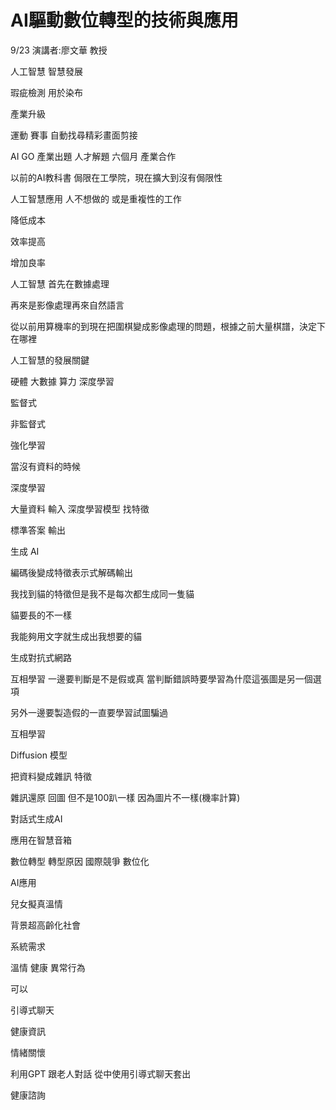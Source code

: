 # AI驅動數位轉型的技術與應用
9/23 
演講者:廖文華 教授

人工智慧 智慧發展

瑕疵檢測 用於染布

產業升級

運動 賽事 自動找尋精彩畫面剪接

AI GO 產業出題 人才解題 六個月 產業合作

以前的AI教科書 侷限在工學院，現在擴大到沒有侷限性

人工智慧應用 人不想做的 或是重複性的工作

降低成本

效率提高

增加良率

人工智慧 首先在數據處理

再來是影像處理再來自然語言

從以前用算機率的到現在把圍棋變成影像處理的問題，根據之前大量棋譜，決定下在哪裡

人工智慧的發展關鍵

硬體 大數據 算力 深度學習

監督式

非監督式

強化學習

當沒有資料的時候

深度學習

大量資料 輸入 深度學習模型 找特徵

標準答案 輸出

生成 AI

編碼後變成特徵表示式解碼輸出

我找到貓的特徵但是我不是每次都生成同一隻貓

貓要長的不一樣

我能夠用文字就生成出我想要的貓

生成對抗式網路

互相學習 一邊要判斷是不是假或真 當判斷錯誤時要學習為什麼這張圖是另一個選項

另外一邊要製造假的一直要學習試圖騙過

互相學習

Diffusion 模型

把資料變成雜訊 特徵

雜訊還原 回圖 但不是100趴一樣 因為圖片不一樣(機率計算)

對話式生成AI

應用在智慧音箱

數位轉型
轉型原因 國際競爭 數位化

AI應用

兒女擬真溫情

背景超高齡化社會

系統需求

溫情 健康 異常行為

可以

引導式聊天

健康資訊

情緒關懷 

利用GPT 跟老人對話 從中使用引導式聊天套出

健康諮詢
